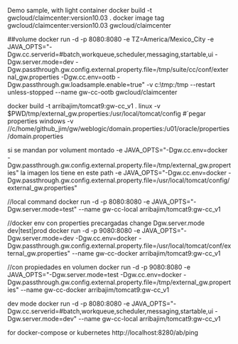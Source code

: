 Demo sample, with light container
docker build -t gwcloud/claimcenter:version10.03 .
docker image tag gwcloud/claimcenter:version10.03 gwcloud/claimcenter

##volume
docker run -d -p 8080:8080 -e TZ=America/Mexico_City -e JAVA_OPTS="-Dgw.cc.serverid=#batch,workqueue,scheduler,messaging,startable,ui -Dgw.server.mode=dev -Dgw.passthrough.gw.config.external.property.file=/tmp/suite/cc/conf/external_gw.properties -Dgw.cc.env=ootb -Dgw.passthrough.gw.loadsample.enable=true" -v c:\tmp:/tmp --restart unless-stopped --name gw-cc-ootb gwcloud/claimcenter


docker build -t arribajim/tomcat9:gw-cc_v1 .
linux
-v $PWD/tmp/external_gw.properties:/usr/local/tomcat/config #´pegar properties
windows
-v //c/home/github_jim/gw/weblogic/domain.properties:/u01/oracle/properties/domain.properties

si se mandan por volument montado
-e JAVA_OPTS="-Dgw.cc.env=docker -Dgw.passthrough.gw.config.external.property.file=/tmp/external_gw.properties"
la imagen los tiene en este path
-e JAVA_OPTS="-Dgw.cc.env=docker -Dgw.passthrough.gw.config.external.property.file=/usr/local/tomcat/config/external_gw.properties"

//local command
docker run -d -p 8080:8080 -e JAVA_OPTS="-Dgw.server.mode=test" --name gw-cc-local arribajim/tomcat9:gw-cc_v1

//docker env con properties precargadas change Dgw.server.mode dev|test|prod
docker run -d -p 9080:8080 -e JAVA_OPTS="-Dgw.server.mode=dev -Dgw.cc.env=docker -Dgw.passthrough.gw.config.external.property.file=/usr/local/tomcat/conf/external_gw.properties"  --name gw-cc-docker arribajim/tomcat9:gw-cc_v1

//con propiedades en volumen 
docker run -d -p 9080:8080 -e JAVA_OPTS="-Dgw.server.mode=test -Dgw.cc.env=docker -Dgw.passthrough.gw.config.external.property.file=/tmp/external_gw.properties"  --name gw-cc-docker arribajim/tomcat9:gw-cc_v1


dev mode
docker run -d -p 8080:8080 -e JAVA_OPTS="-Dgw.cc.serverid=#batch,workqueue,scheduler,messaging,startable,ui -Dgw.server.mode=dev" --name gw-cc-local arribajim/tomcat9:gw-cc_v1

for docker-compose or kubernetes
http://localhost:8280/ab/ping